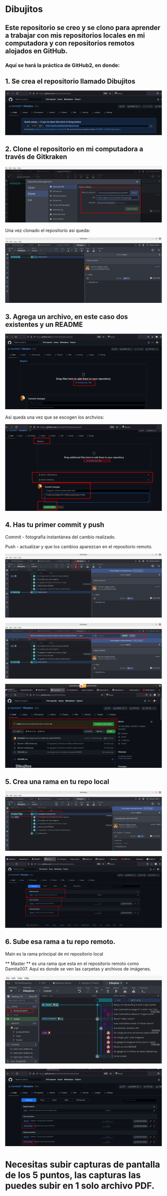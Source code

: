 # Dibujitos

## Este repositorio se creo y se clono para aprender a trabajar con mis repositorios locales en mi computadora y con repositorios remotos alojados en GitHub.

### Aquí se hará la práctica de GitHub2, en donde:


## 1. Se crea el repositorio llamado Dibujitos

![imagen](IMAGEN/Dibujitos1.png)


## 2. Clone el repositorio en mi computadora a través de Gitkraken

![imagen](IMAGEN/Dibujitos2.png)

Una vez clonado el repositorio así queda:

![imagen](IMAGEN/Dibujitos3.png)


## 3. Agrega un archivo, en este caso dos existentes y un README

![imagen](IMAGEN/Dibujitos4.png)

Así queda una vez que se escogen los archvios:

![imagen](IMAGEN/Dibujitos5.png)


## 4. Has tu primer commit y push 
Commit - fotografía instantánea del cambio realizado.

Push - actualizar y que los cambios aparezcan en el repositorio remoto.

![imagen](IMAGEN/Dibujitos6.png)


![imagen](IMAGEN/Dibujitos7.png)


![imagen](IMAGEN/Dibujitos8.png)


## 5. Crea una rama en tu repo local 

![imagen](IMAGEN/Dibujitos9.png)

![imagen](IMAGEN/Dibujitos10.png)

## 6. Sube esa rama a tu repo remoto. 

Main es la rama principal de mi repositorio local

** Master ** es una rama que esta en el repositorio remoto como Damita007. Aquí es donde se ven las carpetas y archivos de imágenes.


![imagen](IMAGEN/Dibujitos11.png)

![imagen](IMAGEN/Dibujitos12.png)



# Necesitas subir capturas de pantalla de los 5 puntos, las capturas las puedes subir en 1 solo archivo PDF.





